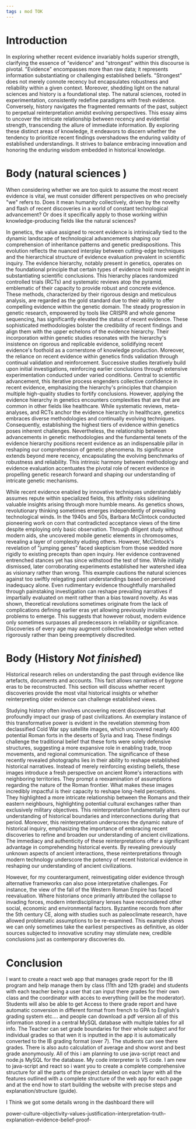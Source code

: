 ```yaml
---
tags : mod TOK
---
```

# Introduction

In exploring whether recent evidence invariably holds superior strength, clarifying the essence of "evidence" and "strongest" within this discourse is pivotal. "Evidence" encompasses more than raw data; it represents information substantiating or challenging established beliefs. "Strongest" does not merely connote recency but encapsulates robustness and reliability within a given context.
Moreover, shedding light on the natural sciences and history is a foundational step. The natural sciences, rooted in experimentation, consistently redefine paradigms with fresh evidence. Conversely, history navigates the fragmented remnants of the past, subject to perpetual reinterpretation amidst evolving perspectives.
This essay aims to uncover the intricate relationship between recency and evidential strength, transcending the allure of immediate information. By exploring these distinct areas of knowledge, it endeavors to discern whether the tendency to prioritize recent findings overshadows the enduring validity of established understandings. It strives to balance embracing innovation and honoring the enduring wisdom embedded in historical knowledge.
# Body (natural sciences )
When considering whether we are too quick to assume the most recent evidence is vital, we must consider different perspectives on who precisely "we" refers to. Does it mean humanity collectively, driven by the novelty and flash of recent discoveries in a world of constant technological advancement? Or does it specifically apply to those working within knowledge-producing fields like the natural sciences?

In genetics, the value assigned to recent evidence is intrinsically tied to the dynamic landscape of technological advancements shaping our comprehension of inheritance patterns and genetic predispositions. This evolution reflects the nuanced interplay between cutting-edge techniques and the hierarchical structure of evidence evaluation prevalent in scientific inquiry.
The evidence hierarchy, notably present in genetics, operates on the foundational principle that certain types of evidence hold more weight in substantiating scientific conclusions. This hierarchy places randomized controlled trials (RCTs) and systematic reviews atop the pyramid, emblematic of their capacity to provide robust and concrete evidence. These methods, characterized by their rigorous design and meticulous analysis, are regarded as the gold standard due to their ability to offer compelling evidence within the genetic domain.
The steady progression in genetic research, empowered by tools like CRISPR and whole genome sequencing, has significantly elevated the status of recent evidence. These sophisticated methodologies bolster the credibility of recent findings and align them with the upper echelons of the evidence hierarchy. Their incorporation within genetic studies resonates with the hierarchy's insistence on rigorous and replicable evidence, solidifying recent evidence's foothold as a cornerstone of knowledge production.
Moreover, the reliance on recent evidence within genetics finds validation through continual validation and reinforcement. Successive studies iteratively build upon initial investigations, reinforcing earlier conclusions through extensive experimentation conducted under varied conditions. Central to scientific advancement, this iterative process engenders collective confidence in recent evidence, emphasizing the hierarchy's principles that champion multiple high-quality studies to fortify conclusions.
However, applying the evidence hierarchy in genetics encounters complexities that are that are common in other fields like healthcare. While systematic reviews, meta-analyses, and RCTs anchor the evidence hierarchy in healthcare, genetics embraces diverse methodologies and continually evolving techniques. Consequently, establishing the highest tiers of evidence within genetics poses inherent challenges.
Nevertheless, the relationship between advancements in genetic methodologies and the fundamental tenets of the evidence hierarchy positions recent evidence as an indispensable pillar in reshaping our comprehension of genetic phenomena. Its significance extends beyond mere recency, encapsulating the evolving benchmarks of robustness and reliability. This intrinsic harmony between methodology and evidence evaluation accentuates the pivotal role of recent evidence in propelling genetic research forward and shaping our understanding of intricate genetic mechanisms.

While recent evidence enabled by innovative techniques understandably assumes repute within specialized fields, this affinity risks sidelining valuable insights arising through more humble means. As genetics shows, revolutionary thinking sometimes emerges independently of prevailing technological winds. In the 1940s and 50s, Barbara McClintock conducted pioneering work on corn that contradicted acceptance views of the time despite employing only basic observation. Through diligent study without modern aids, she uncovered mobile genetic elements in chromosomes, revealing a layer of complexity eluding others.
However, McClintock's revelation of "jumping genes" faced skepticism from those wedded more rigidly to existing precepts than open inquiry. Her evidence contravened entrenched stances yet has since withstood the test of time. While initially dismissed, later corroborating experiments established her watershed idea as visionary rather than wrong. This example cautions the natural sciences against too swiftly relegating past understandings based on perceived inadequacy alone.
Even rudimentary evidence thoughtfully marshalled through painstaking investigation can reshape prevailing narratives if impartially evaluated on merit rather than a bias toward novelty. As was shown, theoretical revolutions sometimes originate from the lack of complications defining earlier eras yet allowing previously invisible problems to emerge. This suggests that however robust, modern evidence only sometimes surpasses all predecessors in reliability or significance. Discoveries of every age may augment collective knowledge when vetted rigorously rather than being preemptively discredited.

# Body (History *Not finished*)
Historical research relies on understanding the past through evidence like artefacts, documents and accounts. This fact allows narratives of bygone eras to be reconstructed. This section will discuss whether recent discoveries provide the most vital historical insights or whether reinterpreting older evidence can challenge established views.

Studying history often involves uncovering recent discoveries that profoundly impact our grasp of past civilizations. An exemplary instance of this transformative power is evident in the revelation stemming from declassified Cold War spy satellite images, which uncovered nearly 400 potential Roman forts in the deserts of Syria and Iraq. These findings challenge the traditional belief that these forts were solely defensive structures, suggesting a more expansive role in enabling trade, troop movements, and regional communication.
The significance of these recently revealed photographs lies in their ability to reshape established historical narratives. Instead of merely reinforcing existing beliefs, these images introduce a fresh perspective on ancient Rome's interactions with neighboring territories. They prompt a reexamination of assumptions regarding the nature of the Roman frontier.
What makes these images incredibly impactful is their capacity to reshape long-held perceptions. They highlighted a more intricate relationship between the Romans and their eastern neighbours, highlighting potential cultural exchanges rather than exclusively military objectives. This reinterpretation fundamentally alters our understanding of historical boundaries and interconnections during that period.
Moreover, this reinterpretation underscores the dynamic nature of historical inquiry, emphasizing the importance of embracing recent discoveries to refine and broaden our understanding of ancient civilizations.
The immediacy and authenticity of these reinterpretations offer a significant advantage in comprehending historical events. By revealing previously unknown aspects of ancient interactions, these reinterpretations through modern technology underscore the potency of recent historical evidence in reshaping our understanding of ancient civilizations.

However, for my counterargument, reinvestigating older evidence through alternative frameworks can also pose interpretative challenges. For instance, the view of the fall of the Western Roman Empire has faced reevaluation. Where historians once primarily attributed the collapse to invading forces, modern interdisciplinary lenses have reconsidered other social, economic and environmental factors. Byzantine records from after the 5th century CE, along with studies such as paleoclimate research, have allowed problematic assumptions to be re-examined. This example shows we can only sometimes take the earliest perspectives as definitive, as older sources subjected to innovative scrutiny may stimulate new, credible conclusions just as contemporary discoveries do.

# Conclusion

I want to create a react web app that manages grade report for the IB program and help manage them by class (11th and 12th grade) and students with each teacher being a user that can input there grades for their own class and the coordinator with accès to everything (will be the moderator). Students will also be able to get Access to there grade report and have automatic conversion in different format from french to GPA to English's grading system etc.... and people can download a pdf version all of this information stored in a central MySQL database with multiple tables for all info. The Teacher can set grade boundaries for their whole subject and for individual grades so that wen it is inputted in the app it is automatically converted to the IB grading format (over 7). The students can see there grades. There is also auto calculation of average and show worst and best grade anonymously.
All of this i am planning to use java-script react and node.js MySQL for the database. My code interpreter is VS code. I am new to java-script and react so i want you to create a complete comprehensive structure for all the parts of the project detailed on each layer with all the features outlined with a complete structure of the web app for each page and at the end how to start building the website with precise steps and explanation/structure (guide).

I Think we got some details wrong in the dashboard there will 


power-culture-objectivity-values-justification-interpretation-truth-explanation-evidence-belief-proof-
